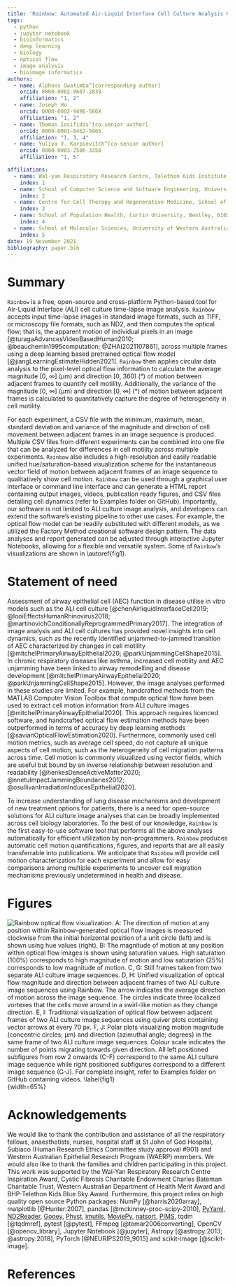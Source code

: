 ```yaml
---
title: 'Rainbow: Automated Air-Liquid Interface Cell Culture Analysis Using Deep Optical Flow'
tags:
  - python
  - jupyter notebook
  - bioinformatics
  - deep learning
  - biology
  - optical flow
  - image analysis
  - bioimage informatics
authors:
  - name: Alphons Gwatimba^[corresponding author]
    orcid: 0000-0002-9607-2839
    affiliation: "1, 2"
  - name: Joseph Ho
    orcid: 0000-0002-9496-506X
    affiliation: "1, 2"
  - name: Thomas Iosifidis^[co-senior author]
    orcid: 0000-0001-8462-5865
    affiliation: "1, 3, 4"
  - name: Yuliya V. Karpievitch^[co-senior author]
    orcid: 0000-0003-2586-3358
    affiliation: "1, 5"

affiliations:
  - name: Wal-yan Respiratory Research Centre, Telethon Kids Institute, University of Western Australia, Nedlands, 6009, Western Australia, Australia
    index: 1
  - name: School of Computer Science and Software Engineering, University of Western Australia, Nedlands, 6009, Western Australia, Australia
    index: 2
  - name: Centre for Cell Therapy and Regenerative Medicine, School of Medicine, University of Western Australia, Nedlands, 6009, Western Australia, Australia
    index: 3
  - name: School of Population Health, Curtin University, Bentley, 6102, Western Australia, Australia
    index: 4
  - name: School of Molecular Sciences, University of Western Australia, Nedlands, 6009, Western Australia, Australia
    index: 5
date: 19 November 2021
bibliography: paper.bib
---
```


# Summary

`Rainbow` is a free, open-source and cross-platform Python-based tool for Air-Liquid Interface (ALI) cell culture time-lapse image analysis. `Rainbow` accepts input time-lapse images in standard image formats, such as TIFF, or microscopy file formats, such as ND2, and then computes the optical flow; that is, the apparent motion of individual pixels in an image [@turagaAdvancesVideoBasedHuman2010; @beauchemin1995computation; @ZHAI2021107861], across multiple frames using a deep learning based pretrained optical flow model [@jiangLearningEstimateHidden2021]. `Rainbow` then applies circular data analysis to the pixel-level optical flow information to calculate the average magnitude [0, ∞] (μm) and direction [0, 360) (°) of motion between adjacent frames to quantify cell motility. Additionally, the variance of the magnitude [0, ∞] (μm) and direction [0, ∞] (°) of motion between adjacent frames is calculated to quantitatively capture the degree of heterogeneity in cell motility.

For each experiment, a CSV file with the minimum, maximum, mean, standard deviation and variance of the magnitude and direction of cell movement between adjacent frames in an image sequence is produced. Multiple CSV files from different experiments can be combined into one file that can be analyzed for differences in cell motility across multiple experiments. `Rainbow` also includes a high-resolution and easily readable unified hue/saturation-based visualization scheme for the instantaneous vector field of motion between adjacent frames of an image sequence to qualitatively show cell motion. `Rainbow` can be used through a graphical user interface or command line interface and can generate a HTML report containing output images, videos, publication ready figures, and CSV files detailing cell dynamics (refer to Examples folder on GitHub). Importantly, our software is not limited to ALI culture image analysis, and developers can extend the software’s existing pipeline to other use cases. For example, the optical flow model can be readily substituted with different models, as we utilized the Factory Method creational software design pattern. The data analyses and report generated can be adjusted through interactive Jupyter Notebooks, allowing for a flexible and versatile system. Some of `Rainbow`’s visualizations are shown in \autoref{fig1}.

# Statement of need

Assessment of airway epithelial cell (AEC) function in disease utilise in vitro models such as the ALI cell culture [@chenAirliquidInterfaceCell2019; @looiEffectsHumanRhinovirus2018; @martinovichConditionallyReprogrammedPrimary2017]. The integration of image analysis and ALI cell cultures has provided novel insights into cell dynamics, such as the recently identified unjammed-to-jammed transition of AEC characterized by changes in cell motility [@mitchelPrimaryAirwayEpithelial2020; @parkUnjammingCellShape2015]. In chronic respiratory diseases like asthma, increased cell motility and AEC unjamming have been linked to airway remodelling and disease development [@mitchelPrimaryAirwayEpithelial2020; @parkUnjammingCellShape2015]. However, the image analyses performed in these studies are limited. For example, handcrafted methods from the MATLAB Computer Vision Toolbox that compute optical flow have been used to extract cell motion information from ALI culture images [@mitchelPrimaryAirwayEpithelial2020]. This approach requires licenced software, and handcrafted optical flow estimation methods have been outperformed in terms of accuracy by deep learning methods [@savianOpticalFlowEstimation2020]. Furthermore, commonly used cell motion metrics, such as average cell speed, do not capture all unique aspects of cell motion, such as the heterogeneity of cell migration patterns across time. Cell motion is commonly visualized using vector fields, which are useful but bound by an inverse relationship between resolution and readability [@henkesDenseActiveMatter2020; @nnetuImpactJammingBoundaries2012; @osullivanIrradiationInducesEpithelial2020].

To increase understanding of lung disease mechanisms and development of new treatment options for patients, there is a need for open-source solutions for ALI culture image analyses that can be broadly implemented across cell biology laboratories. To the best of our knowledge, `Rainbow` is the first easy-to-use software tool that performs all the above analyses automatically for efficient utilization by non-programmers. `Rainbow` produces automatic cell motion quantifications, figures, and reports that are all easily transferrable into publications. We anticipate that `Rainbow` will provide cell motion characterization for each experiment and allow for easy comparisons among multiple experiments to uncover cell migration mechanisms previously undetermined in health and disease.

# Figures

![`Rainbow` optical flow visualization. **A:** The direction of motion at any position within `Rainbow`-generated optical flow images is measured clockwise from the initial horizontal position of a unit circle (left) and is shown using hue values (right). **B:** The magnitude of motion at any position within optical flow images is shown using saturation values. High saturation (100%) corresponds to high magnitude of motion and low saturation (25%) corresponds to low magnitude of motion. **C, G:** Still frames taken from two separate ALI culture image sequences. **D, H:** Unified visualization of optical flow magnitude and direction between adjacent frames of two ALI culture image sequences using `Rainbow`. The arrow indicates the average direction of motion across the image sequence. The circles indicate three localized vortexes that the cells move around in a swirl-like motion as they change direction. **E, I:** Traditional visualization of optical flow between adjacent frames of two ALI culture image sequences using quiver plots containing vector arrows at every 70 px. **F, J:** Polar plots visualizing motion magnitude (concentric circles; µm) and direction (azimuthal angle; degrees) in the same frame of two ALI culture image sequences. Colour scale indicates the number of points migrating towards given direction. All left positioned subfigures from row 2 onwards (C-F) correspond to the same ALI culture image sequence while right positioned subfigures correspond to a different image sequence (G-J). For complete insight, refer to Examples folder on GitHub containing videos. \label{fig1}](figure_1.png){width=65%}

# Acknowledgements

We would like to thank the contribution and assistance of all the respiratory fellows, anaesthetists, nurses, hospital staff at St John of God Hospital, Subiaco (Human Research Ethics Committee study approval #901) and Western Australian Epithelial Research Program (WAERP) members. We would also like to thank the families and children participating in this project. This work was supported by the Wal-Yan Respiratory Research Centre Inspiration Award, Cystic Fibrosis Charitable Endowment Charles Bateman Charitable Trust, Western Australian Department of Health Merit Award and BHP-Telethon Kids Blue Sky Award. Furthermore, this project relies on high quality open source Python packages: NumPy [@harris2020array], matplotlib [@Hunter:2007], pandas [@mckinney-proc-scipy-2010], [PyYaml](https://pyyaml.org/wiki/PyYAMLDocumentation), [ND2Reader](https://github.com/Open-Science-Tools/nd2reader), [Gooey](https://github.com/chriskiehl/Gooey), [Physt](https://physt.readthedocs.io/en/latest/index.html#), [imutils](https://github.com/PyImageSearch/imutils), [MoviePy](https://zulko.github.io/moviepy/), [natsort](https://github.com/SethMMorton/natsort), [PIMS](http://soft-matter.github.io/pims/v0.5/#), tqdm [@tqdmref], pytest [@pytest], FFmpeg [@tomar2006converting], OpenCV [@opencv_library], Jupyter Notebook [@jupyter], Astropy [@astropy:2013; @astropy:2018], PyTorch [@NEURIPS2019_9015] and scikit-image [@scikit-image].

# References

